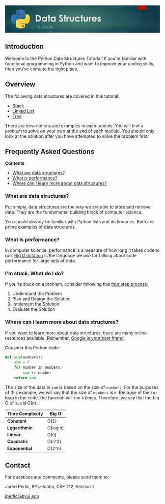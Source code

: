 ![Tutorial Banner Image](images/tutorial.jpg)

## Introduction

Welcome to the Python Data Structures Tutorial! If you're familiar with functional programming in Python and want to improve your coding skills, then you've come to the right place.

## Overview

The following data structures are covered in this tutorial:

- [Stack](1-stack.md)
- [Linked List](2-linked-list.md)
- [Tree](3-tree.md)

There are descriptions and examples in each module. You will find a problem to solve on your own at the end of each module. You should only look at the solution after you have attempted to solve the problem first.

## Frequently Asked Questions

**Contents**

* [What are data structures?](#what-are-data-structures)
* [What is performance?](#what-is-performance)
* [Where can I learn more about data structures?](#where-can-i-learn-more-about-data-structures)

### What are data structures?

Put simply, data structures are the way we are able to store and retrieve data. They are _the_ fundamental building block of computer science.

You should already be familiar with Python lists and dictionaries. Both are prime examples of data structures.

### What is performance?

In computer science, performance is a measure of how long it takes code to run. [Big O notation](https://en.wikipedia.org/wiki/Big_O_notation) is the language we use for talking about code performance for large sets of data.

### I'm stuck. What do I do?

If you're stuck on a problem, consider following this [four step process](https://asq.org/quality-resources/problem-solving):

1. Understand the Problem
1. Plan and Design the Solution
1. Implement the Solution
1. Evaluate the Solution

### Where can I learn more about data structures?

If you want to learn more about data structures, there are many online resources available. Remember, [Google is your best friend](https://giybf.com/).

Consider this Python code:

```python
def sum(numbers):
    sum = 0
    for number in numbers:
        sum += number
    return sum
```

The size of the data in `sum` is based on the size of `numbers`. For the purposes of this example, we will say that the size of `numbers` is `n`. Because of the `for` loop in the code, the function will run `n` times. Therefore, we say that the big O of `sum` is O(n).

| Time Complexity | Big O
| --------------- | -----
| **Constant** | O(1)
| **Logarithmic** | O(log n)
| **Linear** | O(n)
| **Quadratic** | O(n^2)
| **Exponential** | O(2^n)

## Contact

For questions and comments, please send them to:

Jared Perlic, BYU-Idaho, CSE 212, Section 2

jperlic@byui.edu